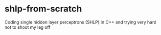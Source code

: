 # shlp-from-scratch
Coding single hidden layer perceptrons (SHLP) in C++ and trying very hard not to shoot my leg off
